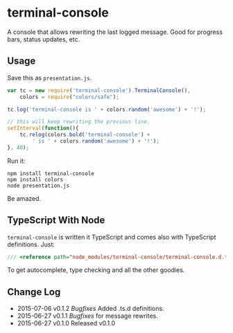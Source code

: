 # terminal-console

A console that allows rewriting the last logged message. Good for progress bars, status updates, etc.

## Usage

Save this as `presentation.js`.

```javascript
var tc = new require('terminal-console').TerminalConsole(),
    colors = require("colors/safe");

tc.log('terminal-console is ' + colors.random('awesome') + '!');

// this will keep rewriting the previous line.
setInterval(function(){
    tc.relog(colors.bold('terminal-console') +
        ' is ' + colors.random('awesome') + '!');
}, 40);
```

Run it:

```
npm install terminal-console
npm install colors
node presentation.js
```

Be amazed.

## TypeScript With Node

`terminal-console` is written it TypeScript and comes also with TypeScript definitions. Just:

```typescript
/// <reference path="node_modules/terminal-console/terminal-console.d.ts"/>
```

To get autocomplete, type checking and all the other goodies.

## Change Log

* 2015-07-06 v0.1.2 *Bugfixes* Added .ts.d definitions.
* 2015-06-27 v0.1.1 *Bugfixes* for message rewrites.
* 2015-06-27 v0.1.0 Released v0.1.0

